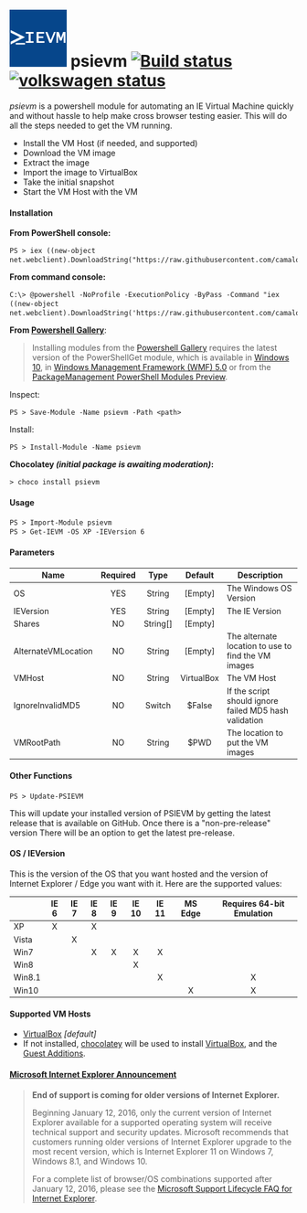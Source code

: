 # ![PSIEVM][14] psievm [![Build status][15]][16] [![volkswagen status][17]][18]

 *psievm* is a powershell module for automating an IE Virtual Machine quickly and without hassle to help make cross browser testing easier. This will do all the steps needed to get the VM running. 

- Install the VM Host (if needed, and supported)
- Download the VM image
- Extract the image
- Import the image to VirtualBox
- Take the initial snapshot
- Start the VM Host with the VM

#### Installation

**From PowerShell console:**

    PS > iex ((new-object net.webclient).DownloadString("https://raw.githubusercontent.com/camalot/psievm/master/psievm/psievm.package/tools/chocolateyInstall.ps1"));

**From command console:**

    C:\> @powershell -NoProfile -ExecutionPolicy -ByPass -Command "iex ((new-object net.webclient).DownloadString('https://raw.githubusercontent.com/camalot/psievm/master/psievm/psievm.package/tools/chocolateyInstall.ps1'))"

**From [Powershell Gallery][19]**: 

> Installing modules from the [Powershell Gallery][19] requires the latest version of the PowerShellGet module, which is available in [Windows 10][21], in [Windows Management Framework (WMF) 5.0][20] or from the [PackageManagement PowerShell Modules Preview][22].

Inspect:

    PS > Save-Module -Name psievm -Path <path>
Install:

    PS > Install-Module -Name psievm

**Chocolatey *(initial package is awaiting moderation)*:**

    > choco install psievm




#### Usage

    PS > Import-Module psievm
    PS > Get-IEVM -OS XP -IEVersion 6  

#### Parameters

| Name                	| Required 	|   Type   	|   Default  	|  Description  |
|---------------------	|:--------:	|:--------:	|:----------:	|-------------- |
| OS                  	|    YES   	| String   	| [Empty]    	| The Windows OS Version |
| IEVersion           	|    YES   	| String   	| [Empty]    	| The IE Version |
| Shares              	|    NO    	| String[] 	| [Empty]    	|  |
| AlternateVMLocation 	|    NO    	| String   	| [Empty]    	| The alternate location to use to find the VM images |
| VMHost              	|    NO    	| String   	| VirtualBox 	| The VM Host |
| IgnoreInvalidMD5    	|    NO    	| Switch  	| $False     	| If the script should ignore failed MD5 hash validation |
| VMRootPath            |    NO     | String    | $PWD        | The location to put the VM images |


#### Other Functions

    PS > Update-PSIEVM
This will update your installed version of PSIEVM by getting the latest release that is available on GitHub. Once there is a "non-pre-release" version
There will be an option to get the latest pre-release.

#### OS / IEVersion
This is the version of the OS that you want hosted and the version of Internet Explorer / Edge you want with it. Here are the supported values:

|        	| IE 6 	| IE 7 	| IE 8 	| IE 9 	| IE 10 	| IE 11 	| MS Edge 	| Requires 64-bit Emulation |
|--------	|:----:	|:----:	|:----:	|:----:	|:-----:	|:-----:	|:-------:	|:------------------------: |
| XP     	|   X  	|      	| X    	|      	|       	|       	|         	|                           |
| Vista  	|      	| X    	|      	|      	|       	|       	|         	|                           |
| Win7   	|      	|      	| X    	| X    	| X     	| X     	|         	|                           |
| Win8   	|      	|      	|      	|      	| X     	|       	|         	|                           |
| Win8.1 	|      	|      	|      	|      	|       	| X     	|         	| X                         |
| Win10  	|      	|      	|      	|      	|       	|       	| X       	| X                         |


#### Supported VM Hosts

- [VirtualBox][4] _[default]_
 - If not installed, [chocolatey][1] will be used to install [VirtualBox][2], and the [Guest Additions][3].

#### [Microsoft Internet Explorer Announcement][12]

>  **End of support is coming for older versions of Internet Explorer.**
> 
> Beginning January 12, 2016, only the current version of Internet Explorer available for a supported operating system will receive technical support and security updates. Microsoft recommends that customers running older versions of Internet Explorer upgrade to the most recent version, which is Internet Explorer 11 on Windows 7, Windows 8.1, and Windows 10.
>
> For a complete list of browser/OS combinations supported after January 12, 2016, please see the [Microsoft Support Lifecycle FAQ for Internet Explorer][13].

[1]: https://chocolatey.org
[2]: https://chocolatey.org/packages/virtualbox
[3]: https://chocolatey.org/packages/VBoxGuestAdditions.install
[4]: https://www.virtualbox.org/
[5]: https://chocolatey.org/packages/vagrant
[6]: https://www.vagrantup.com/
[7]: https://www.vmware.com/products/player
[8]: https://chocolatey.org/packages/vmwareplayer
[9]: https://www.powershellgallery.com/
[10]: http://go.microsoft.com/fwlink/?LinkID=624830&clcid=0x409
[11]: http://go.microsoft.com/fwlink/?LinkId=398175
[12]: https://technet.microsoft.com/en-us/ie/mt163707?utm_content=buffer3b3ad&utm_medium=social&utm_source=twitter.com&utm_campaign=buffer
[13]: https://support.microsoft.com/en-us/lifecycle#gp/Microsoft-Internet-Explorer
[14]: https://raw.githubusercontent.com/camalot/psievm/master/psievm/psievm.package/assets/psievm.png
[15]: https://ci.appveyor.com/api/projects/status/kxd0a7tvffjiqgm7?svg=true
[16]: https://ci.appveyor.com/project/camalot/psievm
[17]: https://auchenberg.github.io/volkswagen/volkswargen_ci.svg?v=1
[18]: https://github.com/auchenberg/volkswagen
[19]: https://www.powershellgallery.com/packages/psievm/
[20]: http://go.microsoft.com/fwlink/?LinkId=398175
[21]: http://go.microsoft.com/fwlink/?LinkID=624830&clcid=0x409
[22]: https://www.microsoft.com/en-us/download/details.aspx?id=49186
